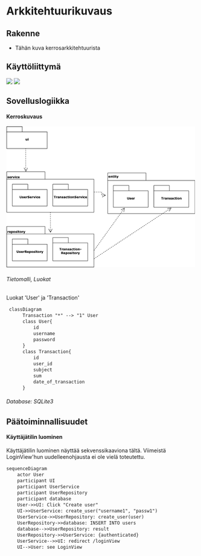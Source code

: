 # Arkkitehtuurikuvaus

## Rakenne
- Tähän kuva kerrosarkkitehtuurista

## Käyttöliittymä
 <img src="https://github.com/lkauria/ot-harjoitustyo/blob/main/dokumentaatio/kuvat/create_user_and_login.png" width="300">
 <img src="https://github.com/lkauria/ot-harjoitustyo/blob/main/dokumentaatio/kuvat/transactions.png" width="300">


## Sovelluslogiikka 


#### Kerroskuvaus

<img src="https://github.com/lkauria/ot-harjoitustyo/blob/main/dokumentaatio/kuvat/package_diagram.drawio.png" width="500">

###### Tietomalli, Luokat

Luokat 'User' ja 'Transaction'

```mermaid
 classDiagram
      Transaction "*" --> "1" User
      class User{
          id
          username
          password
      }
      class Transaction{
          id
          user_id
          subject
          sum
          date_of_transaction
      }
```


###### Database: SQLite3



## Päätoiminnallisuudet

#### Käyttäjätilin luominen

Käyttäjätilin luominen näyttää sekvenssikaaviona tältä. Viimeistä LoginView'hun uudelleenohjausta ei ole vielä toteutettu.

```mermaid
sequenceDiagram
    actor User
    participant UI
    participant UserService
    participant UserRepository
    participant database
    User->>UI: Click "Create user"
    UI->>UserService: create_user("username1", "passw1")
    UserService->>UserRepository: create_user(user)
    UserRepository->>database: INSERT INTO users
    database-->>UserRepository: result
    UserRepository->>UserService: {authenticated}
    UserService-->>UI: redirect /loginView
    UI-->User: see LoginView 
```
